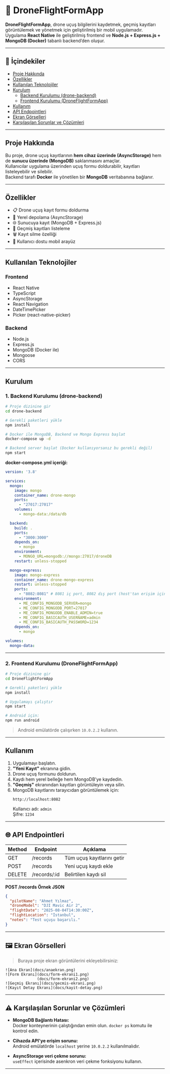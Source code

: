# 🚀 DroneFlightFormApp

**DroneFlightFormApp**, drone uçuş bilgilerini kaydetmek, geçmiş kayıtları görüntülemek ve yönetmek için geliştirilmiş bir mobil uygulamadır.  
Uygulama **React Native** ile geliştirilmiş frontend ve **Node.js + Express.js + MongoDB (Docker)** tabanlı backend’den oluşur.

---

## 📌 İçindekiler
- [Proje Hakkında](#-proje-hakkında)
- [Özellikler](#-özellikler)
- [Kullanılan Teknolojiler](#-kullanılan-teknolojiler)
- [Kurulum](#-kurulum)
  - [Backend Kurulumu (drone-backend)](#1-backend-kurulumu-drone-backend)
  - [Frontend Kurulumu (DroneFlightFormApp)](#2-frontend-kurulumu-droneflightformapp)
- [Kullanım](#-kullanım)
- [API Endpointleri](#-api-endpointleri)
- [Ekran Görselleri](#-ekran-görselleri)
- [Karşılaşılan Sorunlar ve Çözümleri](#-karşılaşılan-sorunlar-ve-çözümleri)

---

##  Proje Hakkında
Bu proje, drone uçuş kayıtlarının **hem cihaz üzerinde (AsyncStorage)** hem de **sunucu üzerinde (MongoDB)** saklanmasını amaçlar.  
Kullanıcılar uygulama üzerinden uçuş formu doldurabilir, kayıtları listeleyebilir ve silebilir.  
Backend tarafı **Docker** ile yönetilen bir **MongoDB** veritabanına bağlanır.

---

##  Özellikler
- 📋 Drone uçuş kayıt formu doldurma
- 💾 Yerel depolama (AsyncStorage)
- 🌐 Sunucuya kayıt (MongoDB + Express.js)
- 📜 Geçmiş kayıtları listeleme
- 🗑 Kayıt silme özelliği
- 📱 Kullanıcı dostu mobil arayüz

---

##  Kullanılan Teknolojiler

### Frontend
- React Native
- TypeScript
- AsyncStorage
- React Navigation
- DateTimePicker
- Picker (react-native-picker)

### Backend
- Node.js
- Express.js
- MongoDB (Docker ile)
- Mongoose
- CORS

---

##  Kurulum

### 1. Backend Kurulumu (drone-backend)
```bash
# Proje dizinine gir
cd drone-backend

# Gerekli paketleri yükle
npm install

# Docker ile MongoDB, Backend ve Mongo Express başlat
docker-compose up -d

# Backend server başlat (Docker kullanıyorsanız bu gerekli değil)
npm start
```

**docker-compose.yml içeriği:**
```yaml
version: '3.8'

services:
  mongo:
    image: mongo
    container_name: drone-mongo
    ports:
      - "27017:27017"
    volumes:
      - mongo-data:/data/db

  backend:
    build: .
    ports:
      - "3000:3000"
    depends_on:
      - mongo
    environment:
      - MONGO_URL=mongodb://mongo:27017/droneDB
    restart: unless-stopped

  mongo-express:
    image: mongo-express
    container_name: drone-mongo-express
    restart: unless-stopped
    ports:
      - "8082:8081" # 8081 iç port, 8082 dış port (host'tan erişim için)
    environment:
      - ME_CONFIG_MONGODB_SERVER=mongo
      - ME_CONFIG_MONGODB_PORT=27017
      - ME_CONFIG_MONGODB_ENABLE_ADMIN=true
      - ME_CONFIG_BASICAUTH_USERNAME=admin
      - ME_CONFIG_BASICAUTH_PASSWORD=1234
    depends_on:
      - mongo

volumes:
  mongo-data:
```

---

### 2. Frontend Kurulumu (DroneFlightFormApp)
```bash
# Proje dizinine gir
cd DroneFlightFormApp

# Gerekli paketleri yükle
npm install

# Uygulamayı çalıştır
npm start

# Android için:
npm run android
```

> Android emülatörde çalışırken `10.0.2.2` kullanın.

---

## Kullanım
1. Uygulamayı başlatın.
2. **"Yeni Kayıt"** ekranına gidin.
3. Drone uçuş formunu doldurun.
4. Kaydı hem yerel belleğe hem MongoDB’ye kaydedin.
5. **"Geçmiş"** ekranından kayıtları görüntüleyin veya silin.
6. MongoDB kayıtlarını tarayıcıdan görüntülemek için:  
   ```
   http://localhost:8082
   ```
   Kullanıcı adı: `admin`  
   Şifre: `1234`

---

## 🌐 API Endpointleri
| Method | Endpoint      | Açıklama                  |
|--------|--------------|---------------------------|
| GET    | /records     | Tüm uçuş kayıtlarını getir |
| POST   | /records     | Yeni uçuş kaydı ekle       |
| DELETE | /records/:id | Belirtilen kaydı sil       |

**POST /records Örnek JSON**
```json
{
  "pilotName": "Ahmet Yılmaz",
  "droneModel": "DJI Mavic Air 2",
  "flightDate": "2025-08-04T14:30:00Z",
  "flightLocation": "İstanbul",
  "notes": "Test uçuşu başarılı."
}
```

---

## 🖼 Ekran Görselleri
> Buraya proje ekran görüntülerini ekleyebilirsiniz:
```
![Ana Ekran](docs/anaekran.png)
![Form Ekranı](docs/form-ekrani1.png)
              (docs/form-ekrani2.png)
![Geçmiş Ekranı](docs/gecmis-ekrani.png)
![Kayıt Detay Ekranı](docs/kayit-detay.png)
```

---

## ⚠ Karşılaşılan Sorunlar ve Çözümleri
- **MongoDB Bağlantı Hatası:**  
  Docker konteynerinin çalıştığından emin olun. `docker ps` komutu ile kontrol edin.
  
- **Cihazda API'ye erişim sorunu:**  
  Android emülatörde `localhost` yerine `10.0.2.2` kullanılmalıdır.

- **AsyncStorage veri çekme sorunu:**  
  `useEffect` içerisinde asenkron veri çekme fonksiyonu kullanın.

---
